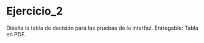 # Ejercicio_2

Diseña la tabla de decisión para las pruebas de la interfaz.
Entregable: Tabla en PDF.
